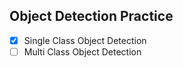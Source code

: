 ## Object Detection Practice

- [x] Single Class Object Detection 
- [ ] Multi Class Object Detection